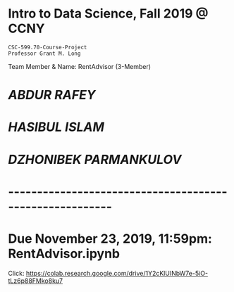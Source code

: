 # Intro to Data Science, Fall 2019 @ CCNY
    CSC-599.70-Course-Project 
    Professor Grant M. Long
Team Member & Name: RentAdvisor (3-Member)
# *ABDUR RAFEY*
# *HASIBUL ISLAM*
# *DZHONIBEK PARMANKULOV*

# --------------------------------------------------------
# Due November 23, 2019, 11:59pm: RentAdvisor.ipynb 
Click: https://colab.research.google.com/drive/1Y2cKlUINbW7e-5iO-tLz6p88FMko8ku7
